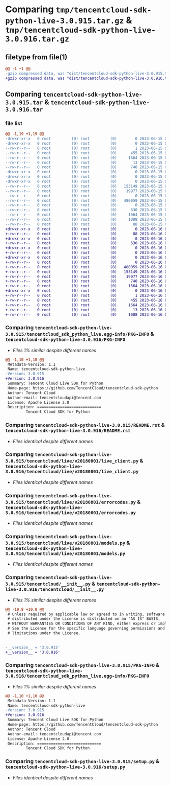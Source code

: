 # Comparing `tmp/tencentcloud-sdk-python-live-3.0.915.tar.gz` & `tmp/tencentcloud-sdk-python-live-3.0.916.tar.gz`

## filetype from file(1)

```diff
@@ -1 +1 @@
-gzip compressed data, was "dist/tencentcloud-sdk-python-live-3.0.915.tar", last modified: Thu Jun 15 00:28:42 2023, max compression
+gzip compressed data, was "dist/tencentcloud-sdk-python-live-3.0.916.tar", last modified: Fri Jun 16 00:36:50 2023, max compression
```

## Comparing `tencentcloud-sdk-python-live-3.0.915.tar` & `tencentcloud-sdk-python-live-3.0.916.tar`

### file list

```diff
@@ -1,19 +1,19 @@
-drwxr-xr-x   0 root         (0) root         (0)        0 2023-06-15 00:28:42.000000 tencentcloud-sdk-python-live-3.0.915/
-drwxr-xr-x   0 root         (0) root         (0)        0 2023-06-15 00:28:42.000000 tencentcloud-sdk-python-live-3.0.915/tencentcloud_sdk_python_live.egg-info/
--rw-r--r--   0 root         (0) root         (0)        1 2023-06-15 00:28:42.000000 tencentcloud-sdk-python-live-3.0.915/tencentcloud_sdk_python_live.egg-info/dependency_links.txt
--rw-r--r--   0 root         (0) root         (0)      455 2023-06-15 00:28:42.000000 tencentcloud-sdk-python-live-3.0.915/tencentcloud_sdk_python_live.egg-info/SOURCES.txt
--rw-r--r--   0 root         (0) root         (0)     1664 2023-06-15 00:28:42.000000 tencentcloud-sdk-python-live-3.0.915/tencentcloud_sdk_python_live.egg-info/PKG-INFO
--rw-r--r--   0 root         (0) root         (0)       13 2023-06-15 00:28:42.000000 tencentcloud-sdk-python-live-3.0.915/tencentcloud_sdk_python_live.egg-info/top_level.txt
--rw-r--r--   0 root         (0) root         (0)      740 2023-06-15 00:28:42.000000 tencentcloud-sdk-python-live-3.0.915/README.rst
-drwxr-xr-x   0 root         (0) root         (0)        0 2023-06-15 00:28:42.000000 tencentcloud-sdk-python-live-3.0.915/tencentcloud/
-drwxr-xr-x   0 root         (0) root         (0)        0 2023-06-15 00:28:42.000000 tencentcloud-sdk-python-live-3.0.915/tencentcloud/live/
-drwxr-xr-x   0 root         (0) root         (0)        0 2023-06-15 00:28:42.000000 tencentcloud-sdk-python-live-3.0.915/tencentcloud/live/v20180801/
--rw-r--r--   0 root         (0) root         (0)   153149 2023-06-15 00:28:42.000000 tencentcloud-sdk-python-live-3.0.915/tencentcloud/live/v20180801/live_client.py
--rw-r--r--   0 root         (0) root         (0)    19977 2023-06-15 00:28:42.000000 tencentcloud-sdk-python-live-3.0.915/tencentcloud/live/v20180801/errorcodes.py
--rw-r--r--   0 root         (0) root         (0)        0 2023-06-15 00:28:42.000000 tencentcloud-sdk-python-live-3.0.915/tencentcloud/live/v20180801/__init__.py
--rw-r--r--   0 root         (0) root         (0)   480059 2023-06-15 00:28:42.000000 tencentcloud-sdk-python-live-3.0.915/tencentcloud/live/v20180801/models.py
--rw-r--r--   0 root         (0) root         (0)        0 2023-06-15 00:28:42.000000 tencentcloud-sdk-python-live-3.0.915/tencentcloud/live/__init__.py
--rw-r--r--   0 root         (0) root         (0)      630 2023-06-15 00:28:42.000000 tencentcloud-sdk-python-live-3.0.915/tencentcloud/__init__.py
--rw-r--r--   0 root         (0) root         (0)     1664 2023-06-15 00:28:42.000000 tencentcloud-sdk-python-live-3.0.915/PKG-INFO
--rw-r--r--   0 root         (0) root         (0)     1008 2023-06-15 00:28:42.000000 tencentcloud-sdk-python-live-3.0.915/setup.py
--rw-r--r--   0 root         (0) root         (0)       88 2023-06-15 00:28:42.000000 tencentcloud-sdk-python-live-3.0.915/setup.cfg
+drwxr-xr-x   0 root         (0) root         (0)        0 2023-06-16 00:36:50.000000 tencentcloud-sdk-python-live-3.0.916/
+-rw-r--r--   0 root         (0) root         (0)       88 2023-06-16 00:36:50.000000 tencentcloud-sdk-python-live-3.0.916/setup.cfg
+drwxr-xr-x   0 root         (0) root         (0)        0 2023-06-16 00:36:50.000000 tencentcloud-sdk-python-live-3.0.916/tencentcloud/
+-rw-r--r--   0 root         (0) root         (0)      630 2023-06-16 00:36:50.000000 tencentcloud-sdk-python-live-3.0.916/tencentcloud/__init__.py
+drwxr-xr-x   0 root         (0) root         (0)        0 2023-06-16 00:36:50.000000 tencentcloud-sdk-python-live-3.0.916/tencentcloud/live/
+-rw-r--r--   0 root         (0) root         (0)        0 2023-06-16 00:36:50.000000 tencentcloud-sdk-python-live-3.0.916/tencentcloud/live/__init__.py
+drwxr-xr-x   0 root         (0) root         (0)        0 2023-06-16 00:36:50.000000 tencentcloud-sdk-python-live-3.0.916/tencentcloud/live/v20180801/
+-rw-r--r--   0 root         (0) root         (0)        0 2023-06-16 00:36:50.000000 tencentcloud-sdk-python-live-3.0.916/tencentcloud/live/v20180801/__init__.py
+-rw-r--r--   0 root         (0) root         (0)   480059 2023-06-16 00:36:50.000000 tencentcloud-sdk-python-live-3.0.916/tencentcloud/live/v20180801/models.py
+-rw-r--r--   0 root         (0) root         (0)   153149 2023-06-16 00:36:50.000000 tencentcloud-sdk-python-live-3.0.916/tencentcloud/live/v20180801/live_client.py
+-rw-r--r--   0 root         (0) root         (0)    19977 2023-06-16 00:36:50.000000 tencentcloud-sdk-python-live-3.0.916/tencentcloud/live/v20180801/errorcodes.py
+-rw-r--r--   0 root         (0) root         (0)      740 2023-06-16 00:36:50.000000 tencentcloud-sdk-python-live-3.0.916/README.rst
+-rw-r--r--   0 root         (0) root         (0)     1664 2023-06-16 00:36:50.000000 tencentcloud-sdk-python-live-3.0.916/PKG-INFO
+drwxr-xr-x   0 root         (0) root         (0)        0 2023-06-16 00:36:50.000000 tencentcloud-sdk-python-live-3.0.916/tencentcloud_sdk_python_live.egg-info/
+-rw-r--r--   0 root         (0) root         (0)        1 2023-06-16 00:36:50.000000 tencentcloud-sdk-python-live-3.0.916/tencentcloud_sdk_python_live.egg-info/dependency_links.txt
+-rw-r--r--   0 root         (0) root         (0)      455 2023-06-16 00:36:50.000000 tencentcloud-sdk-python-live-3.0.916/tencentcloud_sdk_python_live.egg-info/SOURCES.txt
+-rw-r--r--   0 root         (0) root         (0)     1664 2023-06-16 00:36:50.000000 tencentcloud-sdk-python-live-3.0.916/tencentcloud_sdk_python_live.egg-info/PKG-INFO
+-rw-r--r--   0 root         (0) root         (0)       13 2023-06-16 00:36:50.000000 tencentcloud-sdk-python-live-3.0.916/tencentcloud_sdk_python_live.egg-info/top_level.txt
+-rw-r--r--   0 root         (0) root         (0)     1008 2023-06-16 00:36:50.000000 tencentcloud-sdk-python-live-3.0.916/setup.py
```

### Comparing `tencentcloud-sdk-python-live-3.0.915/tencentcloud_sdk_python_live.egg-info/PKG-INFO` & `tencentcloud-sdk-python-live-3.0.916/PKG-INFO`

 * *Files 1% similar despite different names*

```diff
@@ -1,10 +1,10 @@
 Metadata-Version: 1.1
 Name: tencentcloud-sdk-python-live
-Version: 3.0.915
+Version: 3.0.916
 Summary: Tencent Cloud Live SDK for Python
 Home-page: https://github.com/TencentCloud/tencentcloud-sdk-python
 Author: Tencent Cloud
 Author-email: tencentcloudapi@tencent.com
 License: Apache License 2.0
 Description: ============================
         Tencent Cloud SDK for Python
```

### Comparing `tencentcloud-sdk-python-live-3.0.915/README.rst` & `tencentcloud-sdk-python-live-3.0.916/README.rst`

 * *Files identical despite different names*

### Comparing `tencentcloud-sdk-python-live-3.0.915/tencentcloud/live/v20180801/live_client.py` & `tencentcloud-sdk-python-live-3.0.916/tencentcloud/live/v20180801/live_client.py`

 * *Files identical despite different names*

### Comparing `tencentcloud-sdk-python-live-3.0.915/tencentcloud/live/v20180801/errorcodes.py` & `tencentcloud-sdk-python-live-3.0.916/tencentcloud/live/v20180801/errorcodes.py`

 * *Files identical despite different names*

### Comparing `tencentcloud-sdk-python-live-3.0.915/tencentcloud/live/v20180801/models.py` & `tencentcloud-sdk-python-live-3.0.916/tencentcloud/live/v20180801/models.py`

 * *Files identical despite different names*

### Comparing `tencentcloud-sdk-python-live-3.0.915/tencentcloud/__init__.py` & `tencentcloud-sdk-python-live-3.0.916/tencentcloud/__init__.py`

 * *Files 1% similar despite different names*

```diff
@@ -10,8 +10,8 @@
 # Unless required by applicable law or agreed to in writing, software
 # distributed under the License is distributed on an "AS IS" BASIS,
 # WITHOUT WARRANTIES OR CONDITIONS OF ANY KIND, either express or implied.
 # See the License for the specific language governing permissions and
 # limitations under the License.
 
 
-__version__ = '3.0.915'
+__version__ = '3.0.916'
```

### Comparing `tencentcloud-sdk-python-live-3.0.915/PKG-INFO` & `tencentcloud-sdk-python-live-3.0.916/tencentcloud_sdk_python_live.egg-info/PKG-INFO`

 * *Files 1% similar despite different names*

```diff
@@ -1,10 +1,10 @@
 Metadata-Version: 1.1
 Name: tencentcloud-sdk-python-live
-Version: 3.0.915
+Version: 3.0.916
 Summary: Tencent Cloud Live SDK for Python
 Home-page: https://github.com/TencentCloud/tencentcloud-sdk-python
 Author: Tencent Cloud
 Author-email: tencentcloudapi@tencent.com
 License: Apache License 2.0
 Description: ============================
         Tencent Cloud SDK for Python
```

### Comparing `tencentcloud-sdk-python-live-3.0.915/setup.py` & `tencentcloud-sdk-python-live-3.0.916/setup.py`

 * *Files identical despite different names*

